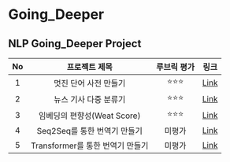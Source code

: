 # Going_Deeper

## NLP Going_Deeper Project
  
|No|프로젝트 제목|루브릭 평가|링크|
|:---:|:---:|:---:|:---:|
|1|멋진 단어 사전 만들기|:star::star::star:|[Link](https://github.com/leee-SeungHyeon/Going_Deeper/blob/main/%5BGN_01%5D_Creating%20Language%20Dictionary.ipynb)|
|2|뉴스 기사 다중 분류기|:star::star::star:|[Link](https://github.com/leee-SeungHyeon/Going_Deeper/blob/main/%5BGN_02%5D_News_Classification.ipynb)|
|3|임베딩의 편향성(Weat Score)|:star::star::star:|[Link](https://github.com/leee-SeungHyeon/Going_Deeper/blob/main/%5BGN_03%5D_Embedding%20WEAT.ipynb)|
|4|Seq2Seq를 통한 번역기 만들기|미평가|[Link](https://github.com/leee-SeungHyeon/Going_Deeper/blob/main/%5BGN_04%5D_seq2seq%20translate.ipynb)|
|5|Transformer를 통한 번역기 만들기|미평가|[Link](https://github.com/leee-SeungHyeon/Going_Deeper/blob/main/%5BGN_04%5D_seq2seq%20translate.ipynb)|

